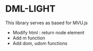 # DML-LIGHT

This library serves as based for MVU.js  

- Modify html : return node element
- Add m function
- Add dom, udom functions
